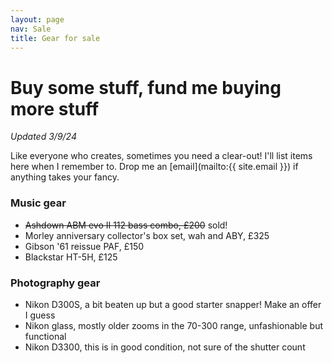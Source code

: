 ```yaml
---
layout: page
nav: Sale
title: Gear for sale
---
```


# Buy some stuff, fund me buying more stuff

*Updated 3/9/24*

Like everyone who creates, sometimes you need a clear-out! I'll list items here when I remember to. Drop me an [email](mailto:{{ site.email }}) if anything takes your fancy.

### Music gear

* ~~Ashdown ABM evo II 112 bass combo, £200~~ sold!
* Morley anniversary collector's box set, wah and ABY, £325
* Gibson '61 reissue PAF, £150
* Blackstar HT-5H, £125

### Photography gear

* Nikon D300S, a bit beaten up but a good starter snapper! Make an offer I guess
* Nikon glass, mostly older zooms in the 70-300 range, unfashionable but functional
* Nikon D3300, this is in good condition, not sure of the shutter count